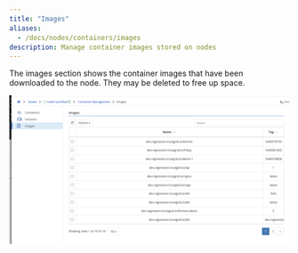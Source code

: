```yaml
---
title: "Images"
aliases: 
  - /docs/nodes/containers/images
description: Manage container images stored on nodes
---
```


The images section shows the container images that have been downloaded to the node. They may be deleted to free up space.

![Container Images](images.png)
